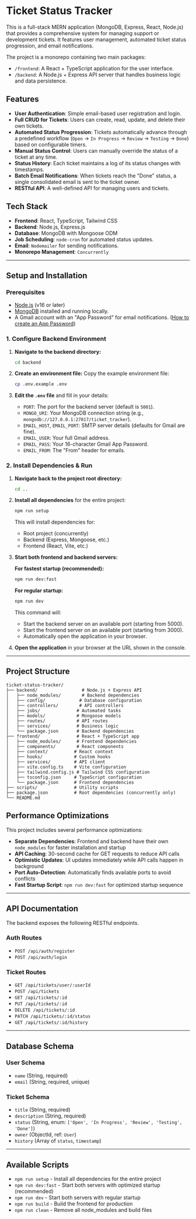 
# Ticket Status Tracker

This is a full-stack MERN application (MongoDB, Express, React, Node.js) that provides a comprehensive system for managing support or development tickets. It features user management, automated ticket status progression, and email notifications.

The project is a monorepo containing two main packages:
-   `/frontend`: A React + TypeScript application for the user interface.
-   `/backend`: A Node.js + Express API server that handles business logic and data persistence.

## Features

-   **User Authentication**: Simple email-based user registration and login.
-   **Full CRUD for Tickets**: Users can create, read, update, and delete their own tickets.
-   **Automated Status Progression**: Tickets automatically advance through a predefined workflow (`Open` -> `In Progress` -> `Review` -> `Testing` -> `Done`) based on configurable timers.
-   **Manual Status Control**: Users can manually override the status of a ticket at any time.
-   **Status History**: Each ticket maintains a log of its status changes with timestamps.
-   **Batch Email Notifications**: When tickets reach the "Done" status, a single consolidated email is sent to the ticket owner.
-   **RESTful API**: A well-defined API for managing users and tickets.

## Tech Stack

-   **Frontend**: React, TypeScript, Tailwind CSS
-   **Backend**: Node.js, Express.js
-   **Database**: MongoDB with Mongoose ODM
-   **Job Scheduling**: `node-cron` for automated status updates.
-   **Email**: `Nodemailer` for sending notifications.
-   **Monorepo Management**: `Concurrently`

---

## Setup and Installation

### Prerequisites

-   [Node.js](https://nodejs.org/) (v16 or later)
-   [MongoDB](https://www.mongodb.com/try/download/community) installed and running locally.
-   A Gmail account with an "App Password" for email notifications. ([How to create an App Password](https://support.google.com/accounts/answer/185833))

### 1. Configure Backend Environment

1.  **Navigate to the backend directory:**
    ```bash
    cd backend
    ```

2.  **Create an environment file:**
    Copy the example environment file:
    ```bash
    cp .env.example .env
    ```

3.  **Edit the `.env` file** and fill in your details:
    -   `PORT`: The port for the backend server (default is `5001`).
    -   `MONGO_URI`: Your MongoDB connection string (e.g., `mongodb://127.0.0.1:27017/ticket_tracker`).
    -   `EMAIL_HOST`, `EMAIL_PORT`: SMTP server details (defaults for Gmail are fine).
    -   `EMAIL_USER`: Your full Gmail address.
    -   `EMAIL_PASS`: Your 16-character Gmail App Password.
    -   `EMAIL_FROM`: The "From" header for emails.

### 2. Install Dependencies & Run

1.  **Navigate back to the project root directory:**
    ```bash
    cd ..
    ```

2.  **Install all dependencies** for the entire project:
    ```bash
    npm run setup
    ```
    
    This will install dependencies for:
    - Root project (concurrently)
    - Backend (Express, Mongoose, etc.)
    - Frontend (React, Vite, etc.)

3.  **Start both frontend and backend servers:**
    
    **For fastest startup (recommended):**
    ```bash
    npm run dev:fast
    ```
    
    **For regular startup:**
    ```bash
    npm run dev
    ```

    This command will:
    -   Start the backend server on an available port (starting from 5000).
    -   Start the frontend server on an available port (starting from 3000).
    -   Automatically open the application in your browser.

4.  **Open the application** in your browser at the URL shown in the console.

---

## Project Structure

```
ticket-status-tracker/
├── backend/                 # Node.js + Express API
│   ├── node_modules/        # Backend dependencies
│   ├── config/             # Database configuration
│   ├── controllers/        # API controllers
│   ├── jobs/              # Automated tasks
│   ├── models/            # Mongoose models
│   ├── routes/            # API routes
│   ├── services/          # Business logic
│   └── package.json       # Backend dependencies
├── frontend/              # React + TypeScript app
│   ├── node_modules/      # Frontend dependencies
│   ├── components/        # React components
│   ├── context/          # React context
│   ├── hooks/            # Custom hooks
│   ├── services/         # API client
│   ├── vite.config.ts    # Vite configuration
│   ├── tailwind.config.js # Tailwind CSS configuration
│   ├── tsconfig.json     # TypeScript configuration
│   └── package.json      # Frontend dependencies
├── scripts/              # Utility scripts
├── package.json          # Root dependencies (concurrently only)
└── README.md
```

## Performance Optimizations

This project includes several performance optimizations:

- **Separate Dependencies**: Frontend and backend have their own `node_modules` for faster installation and startup
- **API Caching**: 30-second cache for GET requests to reduce API calls
- **Optimistic Updates**: UI updates immediately while API calls happen in background
- **Port Auto-Detection**: Automatically finds available ports to avoid conflicts
- **Fast Startup Script**: `npm run dev:fast` for optimized startup sequence

---

## API Documentation

The backend exposes the following RESTful endpoints.

### Auth Routes

-   `POST /api/auth/register`
-   `POST /api/auth/login`

### Ticket Routes

-   `GET /api/tickets/user/:userId`
-   `POST /api/tickets`
-   `GET /api/tickets/:id`
-   `PUT /api/tickets/:id`
-   `DELETE /api/tickets/:id`
-   `PATCH /api/tickets/:id/status`
-   `GET /api/tickets/:id/history`

---

## Database Schema

### User Schema
-   `name` (String, required)
-   `email` (String, required, unique)

### Ticket Schema
-   `title` (String, required)
-   `description` (String, required)
-   `status` (String, enum: `['Open', 'In Progress', 'Review', 'Testing', 'Done']`)
-   `owner` (ObjectId, ref: `User`)
-   `history` (Array of `status`, `timestamp`)

---

## Available Scripts

- `npm run setup` - Install all dependencies for the entire project
- `npm run dev:fast` - Start both servers with optimized startup (recommended)
- `npm run dev` - Start both servers with regular startup
- `npm run build` - Build the frontend for production
- `npm run clean` - Remove all node_modules and build files
